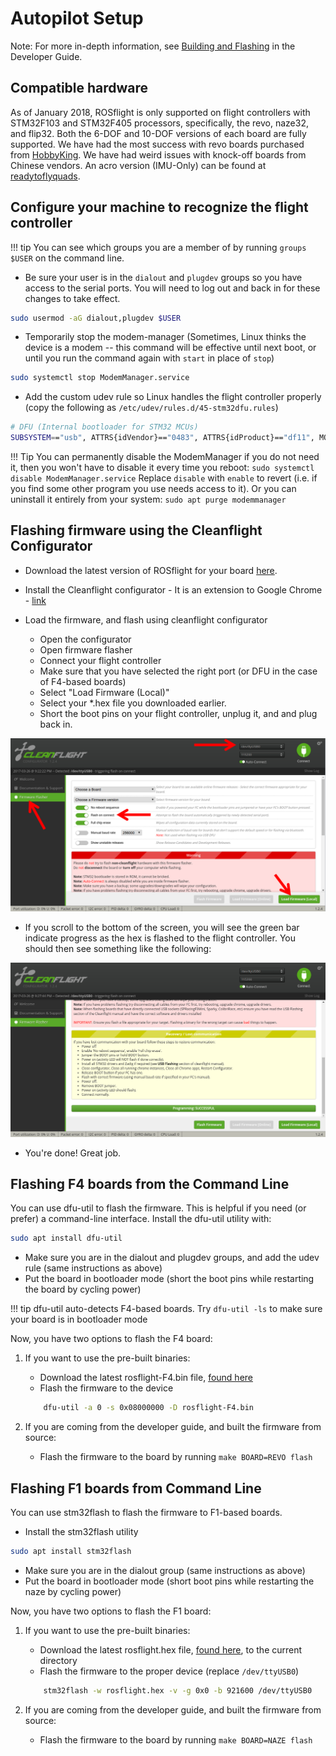 # Autopilot Setup

Note: For more in-depth information, see [Building and Flashing](/developer-guide/building-flashing) in the Developer Guide.

## Compatible hardware

As of January 2018, ROSflight is only supported on flight controllers with STM32F103 and STM32F405 processors, specifically, the revo, naze32, and flip32. Both the 6-DOF and 10-DOF versions of each board are fully supported. We have had the most success with revo boards purchased from [HobbyKing](https://hobbyking.com/en_us/openpilot-cc3d-revolution-revo-32bit-flight-controller-w-integrated-433mhz-oplink.html?___store=en_us). We have had weird issues with knock-off boards from Chinese vendors. An acro version (IMU-Only) can be found at [readytoflyquads](https://www.readytoflyquads.com/openpilot-cc3d-revolution-acro).

## Configure your machine to recognize the flight controller

!!! tip
    You can see which groups you are a member of by running `groups $USER` on the command line.

* Be sure your user is in the `dialout` and `plugdev` groups so you have access to the serial ports. You will need to log out and back in for these changes to take effect.
``` bash
sudo usermod -aG dialout,plugdev $USER
```
* Temporarily stop the modem-manager (Sometimes, Linux thinks the device is a modem -- this command will be effective until next boot, or until you run the command again with `start` in place of `stop`)
``` bash
sudo systemctl stop ModemManager.service
```
* Add the custom udev rule so Linux handles the flight controller properly (copy the following as `/etc/udev/rules.d/45-stm32dfu.rules`)
``` bash
# DFU (Internal bootloader for STM32 MCUs)
SUBSYSTEM=="usb", ATTRS{idVendor}=="0483", ATTRS{idProduct}=="df11", MODE="0664", GROUP="plugdev"
```

!!! Tip
    You can permanently disable the ModemManager if you do not need it, then you won't have to disable it every time you reboot:
    ```
    sudo systemctl disable ModemManager.service
    ```
    Replace `disable` with `enable` to revert (i.e. if you find some other program you use needs access to it).
    Or you can uninstall it entirely from your system:
    ```
    sudo apt purge modemmanager
    ```

## Flashing firmware using the Cleanflight Configurator

* Download the latest version of ROSflight for your board [here](https://github.com/rosflight/firmware/releases).
* Install the Cleanflight configurator - It is an extension to Google Chrome - [link](https://chrome.google.com/webstore/detail/cleanflight-configurator/enacoimjcgeinfnnnpajinjgmkahmfgb?hl=en)

* Load the firmware, and flash using cleanflight configurator
    * Open the configurator
    * Open firmware flasher
    * Connect your flight controller
    * Make sure that you have selected the right port (or DFU in the case of F4-based boards)
    * Select "Load Firmware (Local)"
    * Select your \*.hex file you downloaded earlier.
    * Short the boot pins on your flight controller, unplug it, and and plug back in.

![cleanflight_gui_1](images/cleanflight_configurator-1.png)

* If you scroll to the bottom of the screen, you will see the green bar indicate progress as the hex is flashed to the flight controller. You should then see something like the following:

![success](images/sucessful_flash.png)

* You're done! Great job.

## Flashing F4 boards from the Command Line

You can use dfu-util to flash the firmware. This is helpful if you need (or prefer) a command-line interface. Install the dfu-util utility with:

``` bash
sudo apt install dfu-util
```

* Make sure you are in the dialout and plugdev groups, and add the udev rule (same instructions as above)
* Put the board in bootloader mode (short the boot pins while restarting the board by cycling power)

!!! tip
    dfu-util auto-detects F4-based boards. Try `dfu-util -ls` to make sure your board is in bootloader mode

Now, you have two options to flash the F4 board:

1. If you want to use the pre-built binaries:

    * Download the latest rosflight-F4.bin file, [found here](https://github.com/rosflight/firmware/releases)
    * Flash the firmware to the device
    ``` bash
        dfu-util -a 0 -s 0x08000000 -D rosflight-F4.bin
    ```

1. If you are coming from the developer guide, and built the firmware from source:

    * Flash the firmware to the board by running `make BOARD=REVO flash`


## Flashing F1 boards from Command Line

You can use stm32flash to flash the firmware to F1-based boards.

* Install the stm32flash utility
``` bash
sudo apt install stm32flash
```
* Make sure you are in the dialout group (same instructions as above)
* Put the board in bootloader mode (short boot pins while restarting the naze by cycling power)

Now, you have two options to flash the F1 board:

1. If you want to use the pre-built binaries:

    * Download the latest rosflight.hex file, [found here](https://github.com/rosflight/firmware/releases), to the current directory
    * Flash the firmware to the proper device (replace `/dev/ttyUSB0`)
    ``` bash
        stm32flash -w rosflight.hex -v -g 0x0 -b 921600 /dev/ttyUSB0
    ```

1. If you are coming from the developer guide, and built the firmware from source:

    * Flash the firmware to the board by running `make BOARD=NAZE flash`
